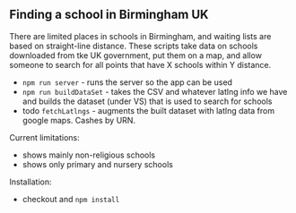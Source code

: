 Finding a school in Birmingham UK
---

There are limited places in schools in Birmingham, and waiting lists are based on straight-line distance.  These scripts take data on schools downloaded from tke UK government, put them on a map, and allow someone to search for all points that have X schools within Y distance.

- `npm run server` - runs the server so the app can be used
- `npm run buildDataSet` - takes the CSV and whatever latlng info we have and builds the dataset (under VS) that is used to search for schools
- todo `fetchLatlngs` - augments the built dataset with latlng data from google maps.  Cashes by URN.

Current limitations:

- shows mainly non-religious schools
- shows only primary and nursery schools

Installation:

- checkout and `npm install`